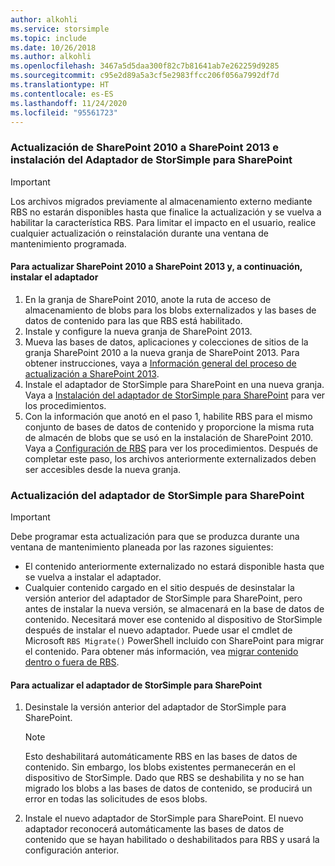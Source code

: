 ```yaml
---
author: alkohli
ms.service: storsimple
ms.topic: include
ms.date: 10/26/2018
ms.author: alkohli
ms.openlocfilehash: 3467a5d5daa300f82c7b81641ab7e262259d9285
ms.sourcegitcommit: c95e2d89a5a3cf5e2983ffcc206f056a7992df7d
ms.translationtype: HT
ms.contentlocale: es-ES
ms.lasthandoff: 11/24/2020
ms.locfileid: "95561723"
---
```

### <a name="upgrade-sharepoint-2010-to-sharepoint-2013-and-then-install-the-storsomple-adapter-for-sharepoint"></a>Actualización de SharePoint 2010 a SharePoint 2013 e instalación del Adaptador de StorSimple para SharePoint
> [!IMPORTANT]
> Los archivos migrados previamente al almacenamiento externo mediante RBS no estarán disponibles hasta que finalice la actualización y se vuelva a habilitar la característica RBS. Para limitar el impacto en el usuario, realice cualquier actualización o reinstalación durante una ventana de mantenimiento programada.
> 
> 

#### <a name="to-upgrade-sharepoint-2010-to-sharepoint-2013-and-then-install-the-adapter"></a>Para actualizar SharePoint 2010 a SharePoint 2013 y, a continuación, instalar el adaptador
1. En la granja de SharePoint 2010, anote la ruta de acceso de almacenamiento de blobs para los blobs externalizados y las bases de datos de contenido para las que RBS está habilitado. 
2. Instale y configure la nueva granja de SharePoint 2013. 
3. Mueva las bases de datos, aplicaciones y colecciones de sitios de la granja SharePoint 2010 a la nueva granja de SharePoint 2013. Para obtener instrucciones, vaya a [Información general del proceso de actualización a SharePoint 2013](/SharePoint/upgrade-and-update/overview-of-the-upgrade-process).
4. Instale el adaptador de StorSimple para SharePoint en una nueva granja. Vaya a [Instalación del adaptador de StorSimple para SharePoint](#install-the-storsimple-adapter-for-sharepoint) para ver los procedimientos.
5. Con la información que anotó en el paso 1, habilite RBS para el mismo conjunto de bases de datos de contenido y proporcione la misma ruta de almacén de blobs que se usó en la instalación de SharePoint 2010. Vaya a [Configuración de RBS](#configure-rbs) para ver los procedimientos. Después de completar este paso, los archivos anteriormente externalizados deben ser accesibles desde la nueva granja. 

### <a name="upgrade-the-storsimple-adapter-for-sharepoint"></a>Actualización del adaptador de StorSimple para SharePoint
> [!IMPORTANT]
> Debe programar esta actualización para que se produzca durante una ventana de mantenimiento planeada por las razones siguientes:
> 
> * El contenido anteriormente externalizado no estará disponible hasta que se vuelva a instalar el adaptador.
> * Cualquier contenido cargado en el sitio después de desinstalar la versión anterior del adaptador de StorSimple para SharePoint, pero antes de instalar la nueva versión, se almacenará en la base de datos de contenido. Necesitará mover ese contenido al dispositivo de StorSimple después de instalar el nuevo adaptador. Puede usar el cmdlet de Microsoft `RBS Migrate()` PowerShell incluido con SharePoint para migrar el contenido. Para obtener más información, vea [migrar contenido dentro o fuera de RBS](/previous-versions/office/sharepoint-foundation-2010/ff628255(v=office.14)). 
> 
> 

#### <a name="to-upgrade-the-storsimple-adapter-for-sharepoint"></a>Para actualizar el adaptador de StorSimple para SharePoint
1. Desinstale la versión anterior del adaptador de StorSimple para SharePoint.
   
   > [!NOTE]
   > Esto deshabilitará automáticamente RBS en las bases de datos de contenido. Sin embargo, los blobs existentes permanecerán en el dispositivo de StorSimple. Dado que RBS se deshabilita y no se han migrado los blobs a las bases de datos de contenido, se producirá un error en todas las solicitudes de esos blobs. 
   > 
   > 
2. Instale el nuevo adaptador de StorSimple para SharePoint. El nuevo adaptador reconocerá automáticamente las bases de datos de contenido que se hayan habilitado o deshabilitados para RBS y usará la configuración anterior.
